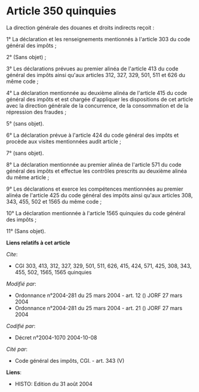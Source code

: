 # Article 350 quinquies

La direction générale des douanes et droits indirects reçoit :

1° La déclaration et les renseignements mentionnés à l'article 303 du code général des impôts ;

2° (Sans objet) ;

3° Les déclarations prévues au premier alinéa de l'article 413 du code général des impôts ainsi qu'aux articles 312, 327,
329, 501, 511 et 626 du même code ;

4° La déclaration mentionnée au deuxième alinéa de l'article 415 du code général des impôts et est chargée d'appliquer les
dispositions de cet article avec la direction générale de la concurrence, de la consommation et de la répression des
fraudes ;

5° (sans objet).

6° La déclaration prévue à l'article 424 du code général des impôts et procède aux visites mentionnées audit article ;

7° (sans objet).

8° La déclaration mentionnée au premier alinéa de l'article 571 du code général des impôts et effectue les contrôles
prescrits au deuxième alinéa du même article ;

9° Les déclarations et exerce les compétences mentionnées au premier alinéa de l'article 425 du code général des impôts ainsi
qu'aux articles 308, 343, 455, 502 et 1565 du même code ;

10° La déclaration mentionnée à l'article 1565 quinquies du code général des impôts ;

11° (Sans objet).

**Liens relatifs à cet article**

_Cite_:

  - CGI 303, 413, 312, 327, 329, 501, 511, 626, 415, 424, 571, 425, 308, 343, 455, 502, 1565, 1565 quinquies

_Modifié par_:

  - Ordonnance n°2004-281 du 25 mars 2004 - art. 12 () JORF 27 mars 2004
  - Ordonnance n°2004-281 du 25 mars 2004 - art. 21 () JORF 27 mars 2004

_Codifié par_:

  - Décret n°2004-1070 2004-10-08

_Cité par_:

  - Code général des impôts, CGI. - art. 343 (V)

**Liens**:

  - HISTO: Edition du 31 août 2004
